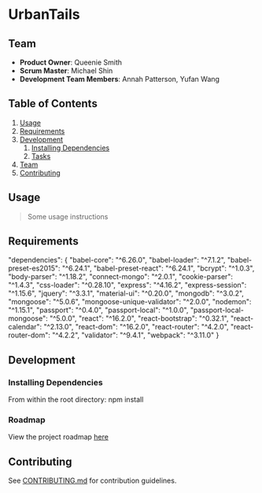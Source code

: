 # UrbanTails

>

## Team

  - __Product Owner__: Queenie Smith
  - __Scrum Master__: Michael Shin
  - __Development Team Members__: Annah Patterson, Yufan Wang

## Table of Contents

1. [Usage](#Usage)
1. [Requirements](#requirements)
1. [Development](#development)
    1. [Installing Dependencies](#installing-dependencies)
    1. [Tasks](#tasks)
1. [Team](#team)
1. [Contributing](#contributing)

## Usage

> Some usage instructions

## Requirements

 "dependencies": {
    "babel-core": "^6.26.0",
    "babel-loader": "^7.1.2",
    "babel-preset-es2015": "^6.24.1",
    "babel-preset-react": "^6.24.1",
    "bcrypt": "^1.0.3",
    "body-parser": "^1.18.2",
    "connect-mongo": "^2.0.1",
    "cookie-parser": "^1.4.3",
    "css-loader": "^0.28.10",
    "express": "^4.16.2",
    "express-session": "^1.15.6",
    "jquery": "^3.3.1",
    "material-ui": "^0.20.0",
    "mongodb": "^3.0.2",
    "mongoose": "^5.0.6",
    "mongoose-unique-validator": "^2.0.0",
    "nodemon": "^1.15.1",
    "passport": "^0.4.0",
    "passport-local": "^1.0.0",
    "passport-local-mongoose": "^5.0.0",
    "react": "^16.2.0",
    "react-bootstrap": "^0.32.1",
    "react-calendar": "^2.13.0",
    "react-dom": "^16.2.0",
    "react-router": "^4.2.0",
    "react-router-dom": "^4.2.2",
    "validator": "^9.4.1",
    "webpack": "^3.11.0"
  }

## Development

### Installing Dependencies

From within the root directory:
npm install

### Roadmap

View the project roadmap [here](LINK_TO_PROJECT_ISSUES)


## Contributing

See [CONTRIBUTING.md](CONTRIBUTING.md) for contribution guidelines.
